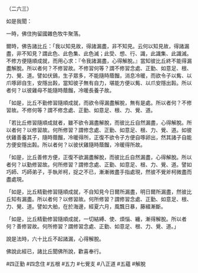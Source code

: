 （二六三）

如是我聞：

一時，佛住拘留國雜色牧牛聚落。

爾時，佛告諸比丘：「我以知見故，得諸漏盡，非不知見。云何以知見故，得諸漏盡，非不知見？謂此色、此色集、此色滅；此受、想、行、識，此識集、此識滅。不修方便隨順成就，而用心求：『令我諸漏盡，心得解脫。』當知彼比丘終不能得漏盡解脫。所以者何？不修習故。不修習何等？謂不修習念處、正勤、如意足、根、力、覺、道。譬如伏鷄，生子眾多，不能隨時蔭餾，消息冷暖，而欲令子以觜、以爪啄卵自生，安隱出㲉，當知彼子無有自力，堪能方便以觜、以爪安隱出㲉。所以者何？以彼雞母不能隨時蔭餾，冷暖長養子故。

「如是，比丘不勤修習隨順成就，而欲令得漏盡解脫，無有是處。所以者何？不修習故。不修何等？謂不修念處、正勤、如意足、根、力、覺、道。

「若比丘修習隨順成就者，雖不欲令漏盡解脫，而彼比丘自然漏盡，心得解脫。所以者何？以修習故。何所修習？謂修念處、正勤、如意足、根、力、覺、道。如彼伏雞善養其子，隨時蔭餾，冷暖得所，正復不欲令子方便自啄卵出，然其諸子自能方便安隱出㲉。所以者何？以彼伏雞隨時蔭餾，冷暖得所故。

「如是，比丘善修方便，正復不欲漏盡解脫，而彼比丘自然漏盡，心得解脫。所以者何？以勤修習故。何所修習？謂修念處、正勤、如意足、根、力、覺、道。譬如巧師、巧師弟子，手執斧柯，捉之不已，漸漸微盡手指處現，然彼不覺斧柯微盡而盡處現。

「如是，比丘精勤修習隨順成就，不自知見今日爾所漏盡，明日爾所漏盡，然彼比丘知有漏盡。所以者何？以修習故。何所修習？謂修習念處、正勤、如意足、根、力、覺、道。譬如大舶，在於海邊，經夏六月，風飄日暴，藤綴漸斷。

「如是，比丘精勤修習隨順成就，一切結縛、使、煩惱、纏，漸得解脫。所以者何？善修習故。何所修習？謂修習念處、正勤、如意足、根、力、覺、道。」

說是法時，六十比丘不起諸漏，心得解脫。

佛說此經已，諸比丘聞佛所說，歡喜奉行。



#四正勤
#四念住
#五根
#五力
#七覺支
#八正道
#五蘊
#解脫

